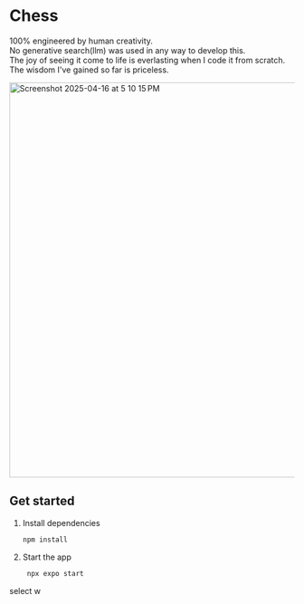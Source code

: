 # Chess

100% engineered by human creativity.  
No generative search(llm) was used in any way to develop this.  
The joy of seeing it come to life is everlasting when I code it from scratch.  
The wisdom I've gained so far is priceless.

<img width="698" alt="Screenshot 2025-04-16 at 5 10 15 PM" src="https://github.com/user-attachments/assets/91b781a6-a930-4afe-bc96-9d255c0d3d68" />

## Get started

1. Install dependencies

   ```bash
   npm install
   ```

2. Start the app

   ```bash
    npx expo start
   ```

select w
